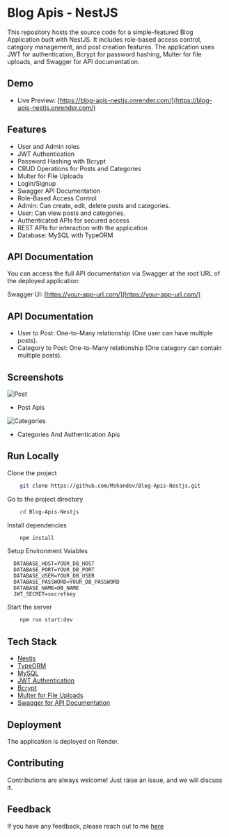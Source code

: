 # Blog Apis - NestJS

This repository hosts the source code for a simple-featured Blog Application built with NestJS. It includes role-based access control, category management, and post creation features. The application uses JWT for authentication, Bcrypt for password hashing, Multer for file uploads, and Swagger for API documentation.

## Demo

- Live Preview: [https://blog-apis-nestjs.onrender.com/](https://blog-apis-nestjs.onrender.com/)

## Features

- User and Admin roles
- JWT Authentication
- Password Hashing with Bcrypt
- CRUD Operations for Posts and Categories
- Multer for File Uploads
- Login/Signup
- Swagger API Documentation
- Role-Based Access Control
- Admin: Can create, edit, delete posts and categories.
- User: Can view posts and categories.
- Authenticated APIs for secured access
- REST APIs for interaction with the application
- Database: MySQL with TypeORM

## API Documentation
You can access the full API documentation via Swagger at the root URL of the deployed application:

Swagger UI: [https://your-app-url.com/](https://your-app-url.com/)

## API Documentation
- User to Post: One-to-Many relationship (One user can have multiple posts).
- Category to Post: One-to-Many relationship (One category can contain multiple posts).

## Screenshots

![Post](https://i.ibb.co/LnLC9v2/blog-apis-1.png)
- Post Apis

![Categories](https://i.ibb.co/yY9hB5R/blog-apis-2.png)
- Categories And Authentication Apis

## Run Locally

Clone the project

```bash
    git clone https://github.com/Mshandev/Blog-Apis-Nestjs.git
```
Go to the project directory

```bash
    cd Blog-Apis-Nestjs
```
Install dependencies

```bash
    npm install
```

Setup Environment Vaiables

```Make .env file and store environment Variables
  DATABASE_HOST=YOUR_DB_HOST
  DATABASE_PORT=YOUR_DB_PORT
  DATABASE_USER=YOUR_DB_USER
  DATABASE_PASSWORD=YOUR_DB_PASSWORD
  DATABASE_NAME=DB_NAME
  JWT_SECRET=secretkey

 ```

Start the server

```bash
    npm run start:dev
```

## Tech Stack
* [Nestjs](https://nestjs.com/)
* [TypeORM](https://typeorm.io/)
* [MySQL](https://www.mysql.com/)
* [JWT Authentication](https://jwt.io/introduction)
* [Bcrypt](https://www.npmjs.com/package/bcrypt)
* [Multer for File Uploads](https://www.npmjs.com/package/multer)
* [Swagger for API Documentation](https://swagger.io/)

## Deployment

The application is deployed on Render.

## Contributing

Contributions are always welcome!
Just raise an issue, and we will discuss it.

## Feedback

If you have any feedback, please reach out to me [here](https://www.linkedin.com/in/muhammad-shan-full-stack-developer/)
